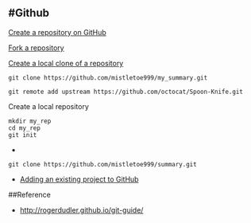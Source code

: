 #Github
--------------------------


 [Create a repository on GitHub](https://help.github.com/articles/create-a-repo/)
 
 [Fork a repository](https://help.github.com/articles/fork-a-repo/)
 
 [Create a local clone of a repository](https://help.github.com/articles/fork-a-repo/)
 
 ```
git clone https://github.com/mistletoe999/my_summary.git
```
 
 
 ```
 git remote add upstream https://github.com/octocat/Spoon-Knife.git
 ```
 
 Create a local repository 

```
mkdir my_rep
cd my_rep
git init
```

- 
```
git clone https://github.com/mistletoe999/summary.git
```
- [Adding an existing project to GitHub](https://help.github.com/articles/adding-an-existing-project-to-github-using-the-command-line/)






##Reference

* http://rogerdudler.github.io/git-guide/
